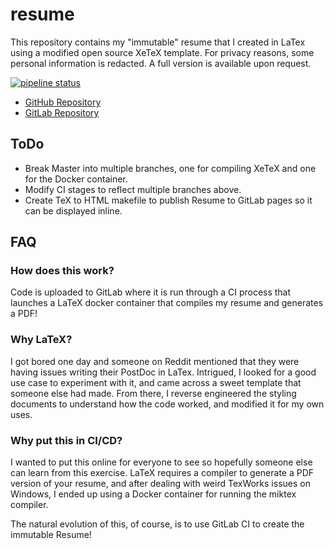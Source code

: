 # resume
This repository contains my "immutable" resume that I created in LaTex using a modified open source XeTeX template. For privacy reasons, some personal information is redacted. A full version is available upon request.

[![pipeline status](https://gitlab.com/zackhorvath/resume/badges/master/pipeline.svg)](https://gitlab.com/zackhorvath/resume/commits/master)

- [GitHub Repository](https://github.com/zackhorvath/resume)
- [GitLab Repository](https://gitlab.com/zackhorvath/resume)

## ToDo
- Break Master into multiple branches, one for compiling XeTeX and one for the Docker container.
- Modify CI stages to reflect multiple branches above.
- Create TeX to HTML makefile to publish Resume to GitLab pages so it can be displayed inline.

## FAQ
### How does this work?
Code is uploaded to GitLab where it is run through a CI process that launches a LaTeX docker container that compiles my resume and generates a PDF!

### Why LaTeX?
I got bored one day and someone on Reddit mentioned that they were having issues writing their PostDoc in LaTex. Intrigued, I looked for a good use case to experiment with it, and came across a sweet template that someone else had made. From there, I reverse engineered the styling documents to understand how the code worked, and modified it for my own uses.

### Why put this in CI/CD?
I wanted to put this online for everyone to see so hopefully someone else can learn from this exercise. LaTeX requires a compiler to generate a PDF version of your resume, and after dealing with weird TexWorks issues on Windows, I ended up using a Docker container for running the miktex compiler.

The natural evolution of this, of course, is to use GitLab CI to create the immutable Resume!
